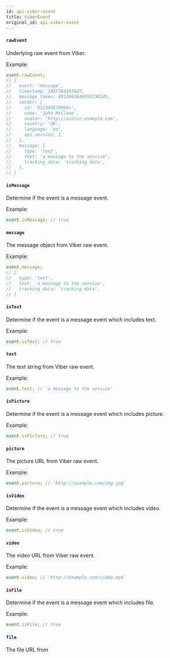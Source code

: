 ```yaml
---
id: api-viber-event
title: ViberEvent
original_id: api-viber-event
---
```


#### `rawEvent`

Underlying raw event from Viber.

Example:

```js
event.rawEvent;
// {
//   event: 'message',
//   timestamp: 1457764197627,
//   message_token: 4912661846655238145,
//   sender: {
//     id: '01234567890A=',
//     name: 'John McClane',
//     avatar: 'http://avatar.example.com',
//     country: 'UK',
//     language: 'en',
//     api_version: 1,
//   },
//   message: {
//     type: 'text',
//     text: 'a message to the service',
//     tracking_data: 'tracking data',
//   },
// }
```

#### `isMessage`

Determine if the event is a message event.

Example:

```js
event.isMessage; // true
```

#### `message`

The message object from Viber raw event.

Example:

```js
event.message;
// {
//   type: 'text',
//   text: 'a message to the service',
//   tracking_data: 'tracking data',
// }
```

#### `isText`

Determine if the event is a message event which includes text.

Example:

```js
event.isText; // true
```

#### `text`

The text string from Viber raw event.

Example:

```js
event.text; // 'a message to the service'
```

#### `isPicture`

Determine if the event is a message event which includes picture.

Example:

```js
event.isPicture; // true
```

#### `picture`

The picture URL from Viber raw event.

Example:

```js
event.picture; // 'http://example.com/img.jpg'
```

#### `isVideo`

Determine if the event is a message event which includes video.

Example:

```js
event.isVideo; // true
```

#### `video`

The video URL from Viber raw event.

Example:

```js
event.video; // 'http://example.com/video.mp4'
```

#### `isFile`

Determine if the event is a message event which includes file.

Example:

```js
event.isFile; // true
```

#### `file`

The file URL from 